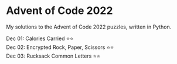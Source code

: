 <h1>Advent of Code 2022</h1>

My solutions to the Advent of Code 2022 puzzles, written in Python.

Dec 01: Calories Carried :star::star:<br>
Dec 02: Encrypted Rock, Paper, Scissors :star::star:<br>
Dec 03: Rucksack Common Letters :star::star: